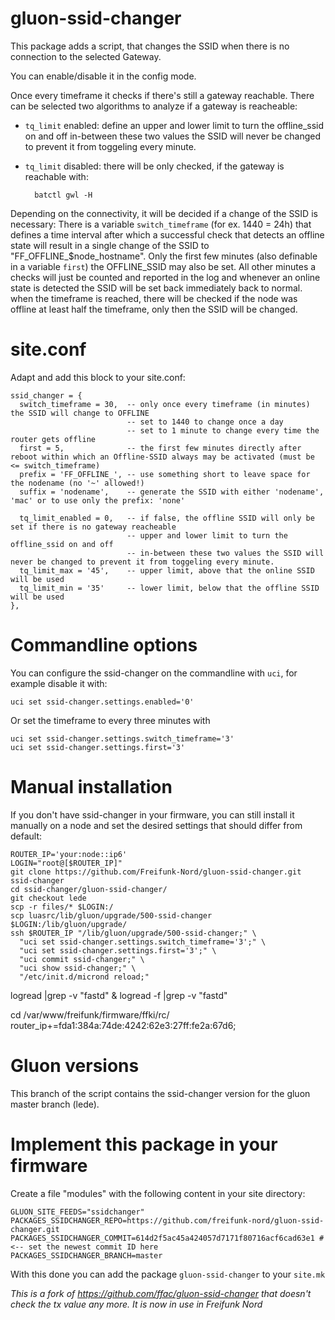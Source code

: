 gluon-ssid-changer
==================

This package adds a script, that changes the SSID when there is no connection to
the selected Gateway.

You can enable/disable it in the config mode.

Once every timeframe it checks if there's still a gateway reachable. There can be
selected two algorithms to analyze if a gateway is reacheable:

- `tq_limit` enabled: define an upper and lower limit to turn the offline_ssid 
  on and off in-between these two values the SSID will never be changed to
  prevent it from toggeling every minute.
- `tq_limit` disabled: there will be only checked, if the gateway is reachable
  with:

        batctl gwl -H

Depending on the connectivity, it will be decided if a change of the SSID is 
necessary: There is a variable `switch_timeframe` (for ex.  1440 = 24h) that 
defines a time interval after which a successful check that detects an offline
state will result in a single change of the SSID to "FF_OFFLINE_$node_hostname".
Only the first few minutes (also definable in a variable `first`) the 
OFFLINE_SSID may also be set. All other minutes a checks will just be counted
and reported in the log and whenever an online state is detected the SSID will
be set back immediately back to normal. when the timeframe is reached, there
will be checked if the node was offline at least half the timeframe, only then
the SSID will be changed.

site.conf
=========

Adapt and add this block to your site.conf: 

```
ssid_changer = {
  switch_timeframe = 30,  -- only once every timeframe (in minutes) the SSID will change to OFFLINE 
                          -- set to 1440 to change once a day
                          -- set to 1 minute to change every time the router gets offline
  first = 5,              -- the first few minutes directly after reboot within which an Offline-SSID always may be activated (must be <= switch_timeframe)
  prefix = 'FF_OFFLINE_', -- use something short to leave space for the nodename (no '~' allowed!)
  suffix = 'nodename',    -- generate the SSID with either 'nodename', 'mac' or to use only the prefix: 'none'
  
  tq_limit_enabled = 0,   -- if false, the offline SSID will only be set if there is no gateway reacheable
                          -- upper and lower limit to turn the offline_ssid on and off
                          -- in-between these two values the SSID will never be changed to prevent it from toggeling every minute.
  tq_limit_max = '45',    -- upper limit, above that the online SSID will be used
  tq_limit_min = '35'     -- lower limit, below that the offline SSID will be used
},
```

Commandline options
===================

You can configure the ssid-changer on the commandline with `uci`, for example 
disable it with:

    uci set ssid-changer.settings.enabled='0'

Or set the timeframe to every three minutes with

    uci set ssid-changer.settings.switch_timeframe='3'
    uci set ssid-changer.settings.first='3'

Manual installation
===================

If you don't have ssid-changer in your firmware, you can still install it
manually on a node and set the desired settings that should differ from default:

```
ROUTER_IP='your:node::ip6'
LOGIN="root@[$ROUTER_IP]"
git clone https://github.com/Freifunk-Nord/gluon-ssid-changer.git ssid-changer
cd ssid-changer/gluon-ssid-changer/
git checkout lede
scp -r files/* $LOGIN:/
scp luasrc/lib/gluon/upgrade/500-ssid-changer $LOGIN:/lib/gluon/upgrade/
ssh $ROUTER_IP "/lib/gluon/upgrade/500-ssid-changer;" \
  "uci set ssid-changer.settings.switch_timeframe='3';" \
  "uci set ssid-changer.settings.first='3';" \
  "uci commit ssid-changer;" \
  "uci show ssid-changer;" \
  "/etc/init.d/micrond reload;"
```

logread |grep -v "fastd" & logread -f |grep -v "fastd"

cd /var/www/freifunk/firmware/ffki/rc/
router_ip+=fda1:384a:74de:4242:62e3:27ff:fe2a:67d6;


Gluon versions
==============
This branch of the script contains the ssid-changer version for the gluon 
master branch (lede).

Implement this package in your firmware
=======================================
Create a file "modules" with the following content in your site directory:

```
GLUON_SITE_FEEDS="ssidchanger"
PACKAGES_SSIDCHANGER_REPO=https://github.com/freifunk-nord/gluon-ssid-changer.git
PACKAGES_SSIDCHANGER_COMMIT=614d2f5ac45a424057d7171f80716acf6cad63e1 # <-- set the newest commit ID here
PACKAGES_SSIDCHANGER_BRANCH=master
```

With this done you can add the package `gluon-ssid-changer` to your `site.mk`


*This is a fork of https://github.com/ffac/gluon-ssid-changer that doesn't check
the tx value any more. It is now in use in Freifunk Nord*
